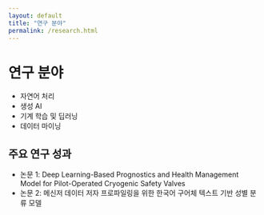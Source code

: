 ```yaml
---
layout: default
title: "연구 분야"
permalink: /research.html
---
```


# 연구 분야

- 자연어 처리
- 생성 AI
- 기계 학습 및 딥러닝
- 데이터 마이닝

## 주요 연구 성과

- 논문 1: Deep Learning-Based Prognostics and Health Management Model for Pilot-Operated Cryogenic Safety Valves
- 논문 2: 메신저 데이터 저자 프로파일링을 위한 한국어 구어체 텍스트 기반 성별 분류 모델
